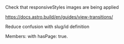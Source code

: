 Check that responsiveStyles images are being applied

https://docs.astro.build/en/guides/view-transitions/

Reduce confusion with slug/id definition

Members: with hasPage: true.
